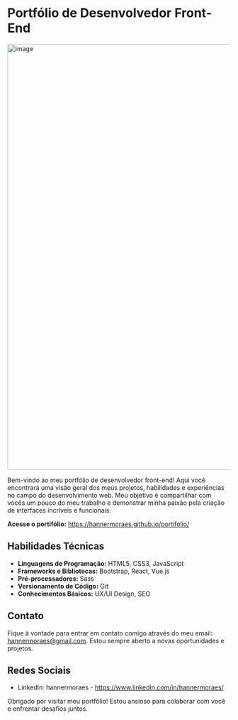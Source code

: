 # Portfólio de Desenvolvedor Front-End

<img width="960" alt="image" src="https://github.com/hannermoraes/portifolio/assets/101107412/4df6ee4e-695d-4f2c-b02d-7c81cd66b0be">

Bem-vindo ao meu portfólio de desenvolvedor front-end! Aqui você encontrará uma visão geral dos meus projetos, habilidades e experiências no campo do desenvolvimento web. Meu objetivo é compartilhar com vocês um pouco do meu trabalho e demonstrar minha paixão pela criação de interfaces incríveis e funcionais.

**Acesse o portifólio:** https://hannermoraes.github.io/portifolio/

## Habilidades Técnicas

- **Linguagens de Programação:** HTML5, CSS3, JavaScript
- **Frameworks e Bibliotecas:** Bootstrap, React, Vue.js
- **Pré-processadores:** Sass
- **Versionamento de Código:** Git
- **Conhecimentos Básicos:** UX/UI Design, SEO

## Contato

Fique à vontade para entrar em contato comigo através do meu email: hannermoraes@gmail.com. Estou sempre aberto a novas oportunidades e projetos.

## Redes Sociais

- LinkedIn: hannermoraes - https://www.linkedin.com/in/hannermoraes/

Obrigado por visitar meu portfólio! Estou ansioso para colaborar com você e enfrentar desafios juntos.
